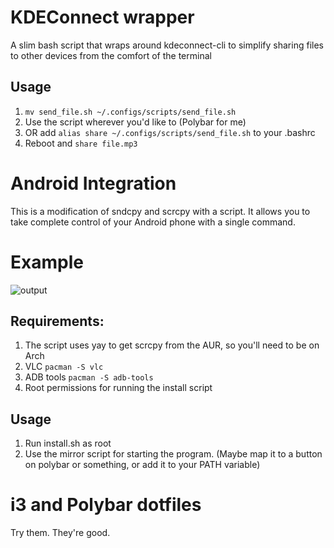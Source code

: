 # KDEConnect wrapper
A slim bash script that wraps around kdeconnect-cli to simplify sharing files to other devices from the comfort of the terminal

## Usage 
1. ```mv send_file.sh ~/.configs/scripts/send_file.sh```
2. Use the script wherever you'd like to (Polybar for me)
3. OR add ```alias share ~/.configs/scripts/send_file.sh``` to your .bashrc
4. Reboot and ```share file.mp3```

# Android Integration
This is a modification of sndcpy and scrcpy with a script. It allows you to take complete control of your Android phone with a single command.

# Example

![output](https://user-images.githubusercontent.com/56124831/139525314-f92827ed-f98c-41f8-8e27-f225ff3c2d47.gif)

## Requirements:
1. The script uses yay to get scrcpy from the AUR, so you'll need to be on Arch
2. VLC ```pacman -S vlc```
3. ADB tools ```pacman -S adb-tools```
4. Root permissions for running the install script

## Usage
1. Run install.sh as root
2. Use the mirror script for starting the program. (Maybe map it to a button on polybar or something, or add it to your PATH variable)

# i3 and Polybar dotfiles
Try them. They're good.

